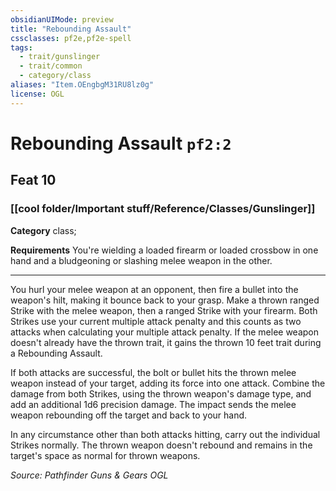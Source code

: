 ```yaml
---
obsidianUIMode: preview
title: "Rebounding Assault"
cssclasses: pf2e,pf2e-spell
tags:
  - trait/gunslinger
  - trait/common
  - category/class
aliases: "Item.OEngbgM31RU8lz0g"
license: OGL
---
```

# Rebounding Assault `pf2:2`
## Feat 10
### [[cool folder/Important stuff/Reference/Classes/Gunslinger]]

**Category** class; 




**Requirements** You're wielding a loaded firearm or loaded crossbow in one hand and a bludgeoning or slashing melee weapon in the other.

* * *

You hurl your melee weapon at an opponent, then fire a bullet into the weapon's hilt, making it bounce back to your grasp. Make a thrown ranged Strike with the melee weapon, then a ranged Strike with your firearm. Both Strikes use your current multiple attack penalty and this counts as two attacks when calculating your multiple attack penalty. If the melee weapon doesn't already have the thrown trait, it gains the thrown 10 feet trait during a Rebounding Assault.

If both attacks are successful, the bolt or bullet hits the thrown melee weapon instead of your target, adding its force into one attack. Combine the damage from both Strikes, using the thrown weapon's damage type, and add an additional 1d6 precision damage. The impact sends the melee weapon rebounding off the target and back to your hand.

In any circumstance other than both attacks hitting, carry out the individual Strikes normally. The thrown weapon doesn't rebound and remains in the target's space as normal for thrown weapons.

*Source: Pathfinder Guns & Gears*
*OGL*